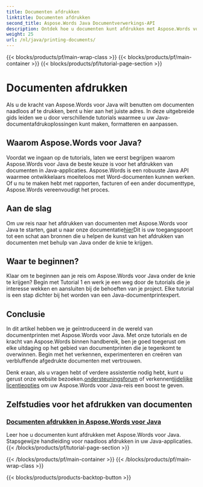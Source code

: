 ```yaml
---
title: Documenten afdrukken
linktitle: Documenten afdrukken
second_title: Aspose.Words Java Documentverwerkings-API
description: Ontdek hoe u documenten kunt afdrukken met Aspose.Words voor Java met onze uitgebreide tutorials. Leer hoe u uw Java-documentafdrukoplossingen kunt maken, formatteren en aanpassen.
weight: 25
url: /nl/java/printing-documents/
---
```


{{< blocks/products/pf/main-wrap-class >}}
{{< blocks/products/pf/main-container >}}
{{< blocks/products/pf/tutorial-page-section >}}

# Documenten afdrukken


Als u de kracht van Aspose.Words voor Java wilt benutten om documenten naadloos af te drukken, bent u hier aan het juiste adres. In deze uitgebreide gids leiden we u door verschillende tutorials waarmee u uw Java-documentafdrukoplossingen kunt maken, formatteren en aanpassen. 

## Waarom Aspose.Words voor Java?

Voordat we ingaan op de tutorials, laten we eerst begrijpen waarom Aspose.Words voor Java de beste keuze is voor het afdrukken van documenten in Java-applicaties. Aspose.Words is een robuuste Java API waarmee ontwikkelaars moeiteloos met Word-documenten kunnen werken. Of u nu te maken hebt met rapporten, facturen of een ander documenttype, Aspose.Words vereenvoudigt het proces.

## Aan de slag

 Om uw reis naar het afdrukken van documenten met Aspose.Words voor Java te starten, gaat u naar onze documentatie[hier](https://reference.aspose.com/words/java/)Dit is uw toegangspoort tot een schat aan bronnen die u helpen de kunst van het afdrukken van documenten met behulp van Java onder de knie te krijgen.

## Waar te beginnen?

Klaar om te beginnen aan je reis om Aspose.Words voor Java onder de knie te krijgen? Begin met Tutorial 1 en werk je een weg door de tutorials die je interesse wekken en aansluiten bij de behoeften van je project. Elke tutorial is een stap dichter bij het worden van een Java-documentprintexpert.

## Conclusie

In dit artikel hebben we je geïntroduceerd in de wereld van documentprinten met Aspose.Words voor Java. Met onze tutorials en de kracht van Aspose.Words binnen handbereik, ben je goed toegerust om elke uitdaging op het gebied van documentprinten die je tegenkomt te overwinnen. Begin met het verkennen, experimenteren en creëren van verbluffende afgedrukte documenten met vertrouwen.

 Denk eraan, als u vragen hebt of verdere assistentie nodig hebt, kunt u gerust onze website bezoeken.[ondersteuningsforum](https://forum.aspose.com/) of verkennen[tijdelijke licentieopties](https://purchase.aspose.com/temporary-license/) om uw Aspose.Words voor Java-reis een boost te geven.

## Zelfstudies voor het afdrukken van documenten
### [Documenten afdrukken in Aspose.Words voor Java](./printing-documents/)
Leer hoe u documenten kunt afdrukken met Aspose.Words voor Java. Stapsgewijze handleiding voor naadloos afdrukken in uw Java-applicaties.
{{< /blocks/products/pf/tutorial-page-section >}}

{{< /blocks/products/pf/main-container >}}
{{< /blocks/products/pf/main-wrap-class >}}

{{< blocks/products/products-backtop-button >}}
